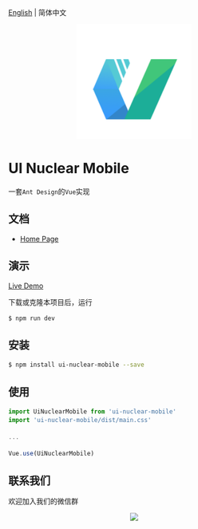 [English](./README.md) | 简体中文

<p align="center">
  <a href="https://github.com/ladybirdDEV/ui-nuclear-mobile">
    <img width="230" src="https://raw.githubusercontent.com/ladybirdDEV/ui-nuclear-mobile/master/logo.png">
  </a>
</p>

# UI Nuclear Mobile

一套`Ant Design`的`Vue`实现

## 文档

- [Home Page](https://ladybirddev.github.io/ui-nuclear-mobile)

## 演示

[Live Demo](https://ladybirddev.github.io/ui-nuclear-mobile-demo/)

下载或克隆本项目后，运行

```bash
$ npm run dev
```

## 安装

```bash
$ npm install ui-nuclear-mobile --save
```

## 使用

```javascript
import UiNuclearMobile from 'ui-nuclear-mobile'
import 'ui-nuclear-mobile/dist/main.css'

...

Vue.use(UiNuclearMobile)
```

## 联系我们

欢迎加入我们的微信群

<p align="center">
  <img width="230" src="https://raw.githubusercontent.com/ladybirdDEV/ui-nuclear-mobile/master/wechat-group.png">
</p>